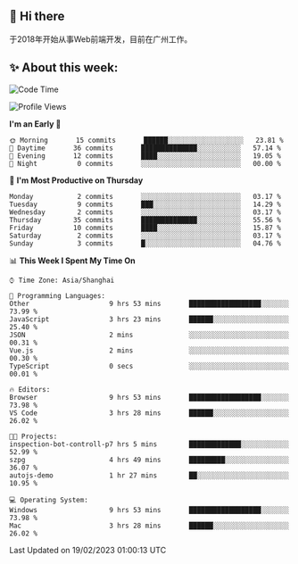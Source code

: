 ## 👋 Hi there

于2018年开始从事Web前端开发，目前在广州工作。

<!--![](https://github-readme-stats.vercel.app/api?username=fxpixels&theme=graywhite&hide_border=true)
![](https://github-readme-stats.vercel.app/api/top-langs/?username=fxpixels&hide_border=true&layout=compact)
-->
<!--
<img src="https://github-readme-stats.vercel.app/api?username=fxpixels&theme=graywhite&hide_border=true" width="500" alt=""/>
<img src="https://github-readme-stats.vercel.app/api/top-langs/?username=fxpixels&hide_border=true&layout=compact" width="300" alt=""/>
-->
## ✨ About this week:
<!--START_SECTION:waka-->
![Code Time](http://img.shields.io/badge/Code%20Time-3%2C376%20hrs%204%20mins-blue)

![Profile Views](http://img.shields.io/badge/Profile%20Views-0-blue)

**I'm an Early 🐤** 

```text
🌞 Morning       15 commits       ██████░░░░░░░░░░░░░░░░░░░   23.81 % 
🌆 Daytime       36 commits       ██████████████░░░░░░░░░░░   57.14 % 
🌃 Evening       12 commits       ████░░░░░░░░░░░░░░░░░░░░░   19.05 % 
🌙 Night          0 commits       ░░░░░░░░░░░░░░░░░░░░░░░░░   00.00 % 

```
📅 **I'm Most Productive on Thursday** 

```text
Monday           2 commits       ░░░░░░░░░░░░░░░░░░░░░░░░░   03.17 % 
Tuesday          9 commits       ███░░░░░░░░░░░░░░░░░░░░░░   14.29 % 
Wednesday        2 commits       ░░░░░░░░░░░░░░░░░░░░░░░░░   03.17 % 
Thursday        35 commits       ██████████████░░░░░░░░░░░   55.56 % 
Friday          10 commits       ████░░░░░░░░░░░░░░░░░░░░░   15.87 % 
Saturday         2 commits       ░░░░░░░░░░░░░░░░░░░░░░░░░   03.17 % 
Sunday           3 commits       █░░░░░░░░░░░░░░░░░░░░░░░░   04.76 % 

```


📊 **This Week I Spent My Time On** 

```text
⌚︎ Time Zone: Asia/Shanghai

💬 Programming Languages: 
Other                    9 hrs 53 mins       ██████████████████░░░░░░░   73.99 % 
JavaScript               3 hrs 23 mins       ██████░░░░░░░░░░░░░░░░░░░   25.40 % 
JSON                     2 mins              ░░░░░░░░░░░░░░░░░░░░░░░░░   00.31 % 
Vue.js                   2 mins              ░░░░░░░░░░░░░░░░░░░░░░░░░   00.30 % 
TypeScript               0 secs              ░░░░░░░░░░░░░░░░░░░░░░░░░   00.01 % 

🔥 Editors: 
Browser                  9 hrs 53 mins       ██████████████████░░░░░░░   73.98 % 
VS Code                  3 hrs 28 mins       ██████░░░░░░░░░░░░░░░░░░░   26.02 % 

🐱‍💻 Projects: 
inspection-bot-controll-p7 hrs 5 mins        █████████████░░░░░░░░░░░░   52.99 % 
szpg                     4 hrs 49 mins       █████████░░░░░░░░░░░░░░░░   36.07 % 
autojs-demo              1 hr 27 mins        ██░░░░░░░░░░░░░░░░░░░░░░░   10.95 % 

💻 Operating System: 
Windows                  9 hrs 53 mins       ██████████████████░░░░░░░   73.98 % 
Mac                      3 hrs 28 mins       ██████░░░░░░░░░░░░░░░░░░░   26.02 % 

```


 Last Updated on 19/02/2023 01:00:13 UTC
<!--END_SECTION:waka-->

<!-- ![Visitor Badge](https://visitor-badge.laobi.icu/badge?page_id=fxpixels) -->

<!--
**FxPixels/FxPixels** is a ✨ _special_ ✨ repository because its `README.md` (this file) appears on your GitHub profile.

Here are some ideas to get you started:

- 🔭 I’m currently working on ...
- 🌱 I’m currently learning ...
- 👯 I’m looking to collaborate on ...
- 🤔 I’m looking for help with ...
- 💬 Ask me about ...
- 📫 How to reach me: ...
- 😄 Pronouns: ...
- ⚡ Fun fact: ...
-->
